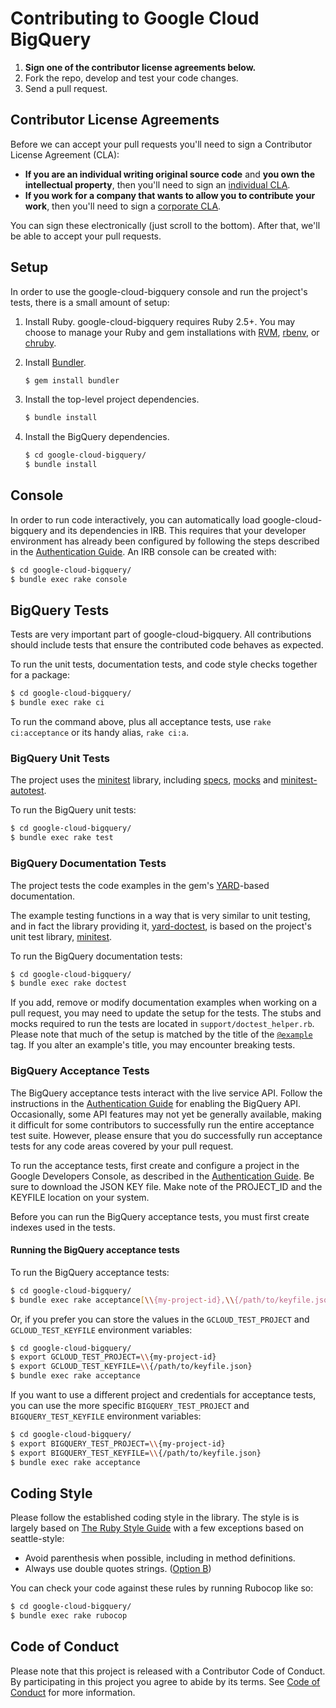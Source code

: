 # Contributing to Google Cloud BigQuery

1. **Sign one of the contributor license agreements below.**
2. Fork the repo, develop and test your code changes.
3. Send a pull request.

## Contributor License Agreements

Before we can accept your pull requests you'll need to sign a Contributor
License Agreement (CLA):

- **If you are an individual writing original source code** and **you own the
  intellectual property**, then you'll need to sign an [individual
  CLA](https://developers.google.com/open-source/cla/individual).
- **If you work for a company that wants to allow you to contribute your work**,
  then you'll need to sign a [corporate
  CLA](https://developers.google.com/open-source/cla/corporate).

You can sign these electronically (just scroll to the bottom). After that, we'll
be able to accept your pull requests.

## Setup

In order to use the google-cloud-bigquery console and run the project's tests,
there is a small amount of setup:

1. Install Ruby. google-cloud-bigquery requires Ruby 2.5+. You may choose to
   manage your Ruby and gem installations with [RVM](https://rvm.io/),
   [rbenv](https://github.com/rbenv/rbenv), or
   [chruby](https://github.com/postmodern/chruby).

2. Install [Bundler](http://bundler.io/).

   ```sh
   $ gem install bundler
   ```

3. Install the top-level project dependencies.

   ```sh
   $ bundle install
   ```

4. Install the BigQuery dependencies.

   ```sh
   $ cd google-cloud-bigquery/
   $ bundle install
   ```

## Console

In order to run code interactively, you can automatically load
google-cloud-bigquery and its dependencies in IRB. This requires that your
developer environment has already been configured by following the steps
described in the [Authentication Guide](AUTHENTICATION.md). An IRB console
can be created with:

```sh
$ cd google-cloud-bigquery/
$ bundle exec rake console
```

## BigQuery Tests

Tests are very important part of google-cloud-bigquery. All contributions
should include tests that ensure the contributed code behaves as expected.

To run the unit tests, documentation tests, and code style checks together for a
package:

``` sh
$ cd google-cloud-bigquery/
$ bundle exec rake ci
```

To run the command above, plus all acceptance tests, use `rake ci:acceptance` or
its handy alias, `rake ci:a`.

### BigQuery Unit Tests


The project uses the [minitest](https://github.com/seattlerb/minitest) library,
including [specs](https://github.com/seattlerb/minitest#specs),
[mocks](https://github.com/seattlerb/minitest#mocks) and
[minitest-autotest](https://github.com/seattlerb/minitest-autotest).

To run the BigQuery unit tests:

``` sh
$ cd google-cloud-bigquery/
$ bundle exec rake test
```

### BigQuery Documentation Tests

The project tests the code examples in the gem's
[YARD](https://github.com/lsegal/yard)-based documentation.

The example testing functions in a way that is very similar to unit testing, and
in fact the library providing it,
[yard-doctest](https://github.com/p0deje/yard-doctest), is based on the
project's unit test library, [minitest](https://github.com/seattlerb/minitest).

To run the BigQuery documentation tests:

``` sh
$ cd google-cloud-bigquery/
$ bundle exec rake doctest
```

If you add, remove or modify documentation examples when working on a pull
request, you may need to update the setup for the tests. The stubs and mocks
required to run the tests are located in `support/doctest_helper.rb`. Please
note that much of the setup is matched by the title of the
[`@example`](http://www.rubydoc.info/gems/yard/file/docs/Tags.md#example) tag.
If you alter an example's title, you may encounter breaking tests.

### BigQuery Acceptance Tests

The BigQuery acceptance tests interact with the live service API. Follow the
instructions in the [Authentication Guide](AUTHENTICATION.md) for enabling
the BigQuery API. Occasionally, some API features may not yet be generally
available, making it difficult for some contributors to successfully run the
entire acceptance test suite. However, please ensure that you do successfully
run acceptance tests for any code areas covered by your pull request.

To run the acceptance tests, first create and configure a project in the Google
Developers Console, as described in the [Authentication Guide](AUTHENTICATION.md). Be sure to download the JSON KEY file. Make note of the PROJECT_ID and
the KEYFILE location on your system.

Before you can run the BigQuery acceptance tests, you must first create indexes
used in the tests.

#### Running the BigQuery acceptance tests

To run the BigQuery acceptance tests:

``` sh
$ cd google-cloud-bigquery/
$ bundle exec rake acceptance[\\{my-project-id},\\{/path/to/keyfile.json}]
```

Or, if you prefer you can store the values in the `GCLOUD_TEST_PROJECT` and
`GCLOUD_TEST_KEYFILE` environment variables:

``` sh
$ cd google-cloud-bigquery/
$ export GCLOUD_TEST_PROJECT=\\{my-project-id}
$ export GCLOUD_TEST_KEYFILE=\\{/path/to/keyfile.json}
$ bundle exec rake acceptance
```

If you want to use a different project and credentials for acceptance tests, you
can use the more specific `BIGQUERY_TEST_PROJECT`  and `BIGQUERY_TEST_KEYFILE`
environment variables:

``` sh
$ cd google-cloud-bigquery/
$ export BIGQUERY_TEST_PROJECT=\\{my-project-id}
$ export BIGQUERY_TEST_KEYFILE=\\{/path/to/keyfile.json}
$ bundle exec rake acceptance
```

## Coding Style

Please follow the established coding style in the library. The style is is
largely based on [The Ruby Style
Guide](https://github.com/bbatsov/ruby-style-guide) with a few exceptions based
on seattle-style:

* Avoid parenthesis when possible, including in method definitions.
* Always use double quotes strings. ([Option
  B](https://github.com/bbatsov/ruby-style-guide#strings))

You can check your code against these rules by running Rubocop like so:

```sh
$ cd google-cloud-bigquery/
$ bundle exec rake rubocop
```

## Code of Conduct

Please note that this project is released with a Contributor Code of Conduct. By
participating in this project you agree to abide by its terms. See
[Code of Conduct](CODE_OF_CONDUCT.md) for more information.
